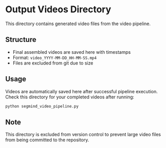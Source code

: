 # Output Videos Directory

This directory contains generated video files from the video pipeline.

## Structure
- Final assembled videos are saved here with timestamps
- Format: `video_YYYY-MM-DD_HH-MM-SS.mp4`
- Files are excluded from git due to size

## Usage
Videos are automatically saved here after successful pipeline execution. Check this directory for your completed videos after running:
```bash
python segmind_video_pipeline.py
```

## Note
This directory is excluded from version control to prevent large video files from being committed to the repository.